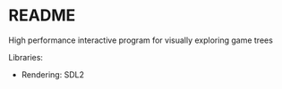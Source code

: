 # README

High performance interactive program for visually exploring game trees

Libraries:

* Rendering: SDL2
